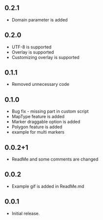 ## 0.2.1
* Domain parameter is added

## 0.2.0
* UTF-8 is supported
* Overlay is supported
* Customizing overlay is supported

## 0.1.1
* Removed unnecessary code

## 0.1.0
* Bug fix - missing part in custom script
* MapType feature is added
* Marker draggable option is added
* Polygon feature is added
* example for multi markers

## 0.0.2+1
* ReadMe and some comments are changed

## 0.0.2
* Example gif is added in ReadMe.md

## 0.0.1
* Initial release.